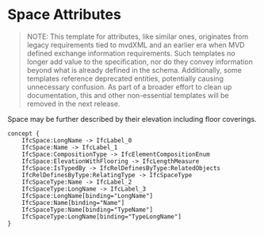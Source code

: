 Space Attributes
================

> NOTE: This template for attributes, like similar ones, originates from legacy requirements tied to mvdXML and an earlier era when MVD defined exchange information requirements. Such templates no longer add value to the specification, nor do they convey information beyond what is already defined in the schema. Additionally, some templates reference deprecated entities, potentially causing unnecessary confusion.
As part of a broader effort to clean up documentation, this and other non-essential templates will be removed in the next release.

Space may be further described by their elevation including floor coverings.

```
concept {
    IfcSpace:LongName -> IfcLabel_0
    IfcSpace:Name -> IfcLabel_1
    IfcSpace:CompositionType -> IfcElementCompositionEnum
    IfcSpace:ElevationWithFlooring -> IfcLengthMeasure
    IfcSpace:IsTypedBy -> IfcRelDefinesByType:RelatedObjects
    IfcRelDefinesByType:RelatingType -> IfcSpaceType
    IfcSpaceType:Name -> IfcLabel_2
    IfcSpaceType:LongName -> IfcLabel_3
    IfcSpace:LongName[binding="LongName"]
    IfcSpace:Name[binding="Name"]
    IfcSpaceType:Name[binding="TypeName"]
    IfcSpaceType:LongName[binding="TypeLongName"]
}
```
